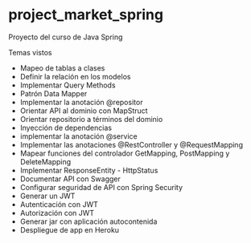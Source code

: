 # project_market_spring
Proyecto del curso de Java Spring

Temas vistos
- Mapeo de tablas a clases
- Definir la relación en los modelos
- Implementar Query Methods
- Patrón Data Mapper
- Implementar la anotación @repositor
- Orientar API al dominio con MapStruct
- Orientar repositorio a términos del dominio
- Inyección de dependencias
- implementar la anotación @service
- Implementar las anotaciones @RestController y @RequestMapping
- Mapear funciones del controlador GetMapping, PostMapping y DeleteMapping
- Implementar ResponseEntity - HttpStatus
- Documentar API con Swagger
- Configurar seguridad de API con Spring Security
- Generar un JWT
- Autenticación con JWT
- Autorización con JWT
- Generar jar con aplicación autocontenida
- Despliegue de app en Heroku












